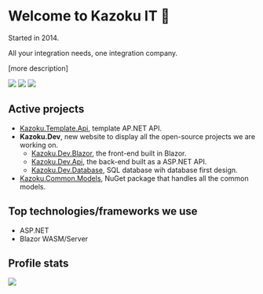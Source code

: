 # Welcome to Kazoku IT 🚀
Started in 2014.

All your integration needs, one integration company.

[more description] 

[![](https://img.shields.io/badge/LinkedIn-Kazoku%20IT-blue)](https://www.linkedin.com/company//kazoku-it-ab/)
[![](https://img.shields.io/badge/Contact-info%40kazoku.se-green)](mailto:info@kazoku.se)
[![](https://img.shields.io/badge/Website-kazoku.se-red)](https://kazoku.se)

## Active projects
- [Kazoku.Template.Api](https://github.com/kazokuit/Kazoku.Template.Api), template AP.NET API.
- **Kazoku.Dev**, new website to display all the open-source projects we are working on.
  - [Kazoku.Dev.Blazor](https://github.com/kazokuit/Kazoku.Dev.Blazor), the front-end built in Blazor.
  - [Kazoku.Dev.Api](https://github.com/kazokuit/Kazoku.Dev.Api), the back-end built as a ASP.NET API. 
  - [Kazoku.Dev.Database](https://github.com/kazokuit/Kazoku.Dev.Database), SQL database wih database first design.
- [Kazoku.Common.Models](https://github.com/kazokuit/Kazoku.Common.Models), NuGet package that handles all the common models.

## Top technologies/frameworks we use
- ASP.NET
- Blazor WASM/Server

## Profile stats
![](https://komarev.com/ghpvc/?username=kazokuit&color=brightgreen&label=Profile+views)
